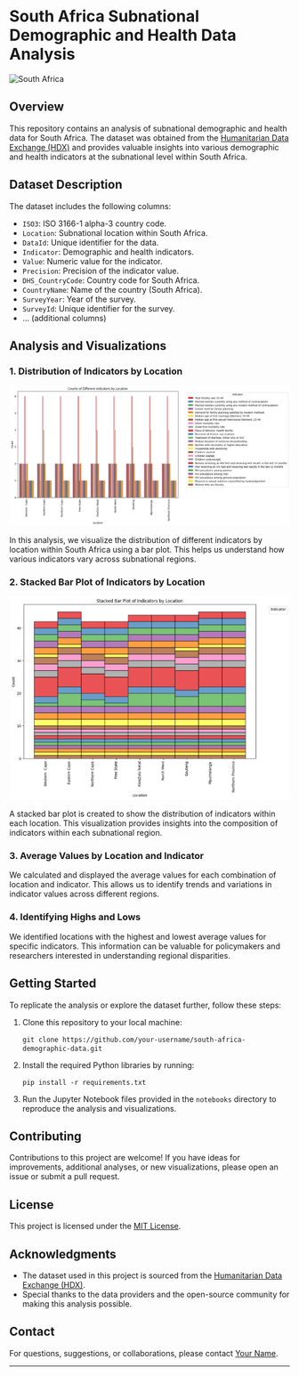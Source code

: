 # South Africa Subnational Demographic and Health Data Analysis

![South Africa](south-africa-image.jpg)

## Overview

This repository contains an analysis of subnational demographic and health data for South Africa. The dataset was obtained from the [Humanitarian Data Exchange (HDX)](https://data.humdata.org/dataset/dhs-subnational-data-for-south-africa) and provides valuable insights into various demographic and health indicators at the subnational level within South Africa.

## Dataset Description

The dataset includes the following columns:

- `ISO3`: ISO 3166-1 alpha-3 country code.
- `Location`: Subnational location within South Africa.
- `DataId`: Unique identifier for the data.
- `Indicator`: Demographic and health indicators.
- `Value`: Numeric value for the indicator.
- `Precision`: Precision of the indicator value.
- `DHS_CountryCode`: Country code for South Africa.
- `CountryName`: Name of the country (South Africa).
- `SurveyYear`: Year of the survey.
- `SurveyId`: Unique identifier for the survey.
- ... (additional columns)

## Analysis and Visualizations

### 1. Distribution of Indicators by Location

![Distribution of Indicators by Location](counts.png)

In this analysis, we visualize the distribution of different indicators by location within South Africa using a bar plot. This helps us understand how various indicators vary across subnational regions.

### 2. Stacked Bar Plot of Indicators by Location

![Stacked Bar Plot of Indicators by Location](stacked.png)

A stacked bar plot is created to show the distribution of indicators within each location. This visualization provides insights into the composition of indicators within each subnational region.

### 3. Average Values by Location and Indicator

We calculated and displayed the average values for each combination of location and indicator. This allows us to identify trends and variations in indicator values across different regions.

### 4. Identifying Highs and Lows

We identified locations with the highest and lowest average values for specific indicators. This information can be valuable for policymakers and researchers interested in understanding regional disparities.

## Getting Started

To replicate the analysis or explore the dataset further, follow these steps:

1. Clone this repository to your local machine:

   ```
   git clone https://github.com/your-username/south-africa-demographic-data.git
   ```

2. Install the required Python libraries by running:

   ```
   pip install -r requirements.txt
   ```

3. Run the Jupyter Notebook files provided in the `notebooks` directory to reproduce the analysis and visualizations.

## Contributing

Contributions to this project are welcome! If you have ideas for improvements, additional analyses, or new visualizations, please open an issue or submit a pull request.

## License

This project is licensed under the [MIT License](LICENSE).

## Acknowledgments

- The dataset used in this project is sourced from the [Humanitarian Data Exchange (HDX)](https://data.humdata.org/dataset/dhs-subnational-data-for-south-africa).
- Special thanks to the data providers and the open-source community for making this analysis possible.

## Contact

For questions, suggestions, or collaborations, please contact [Your Name](info@tsakonovela.com).

---

